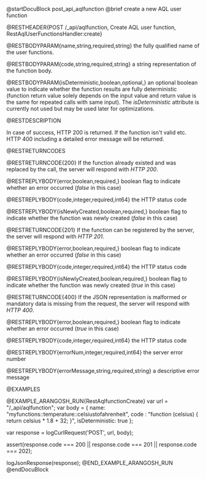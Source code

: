 
@startDocuBlock post_api_aqlfunction
@brief create a new AQL user function

@RESTHEADER{POST /_api/aqlfunction, Create AQL user function, RestAqlUserFunctionsHandler:create}

@RESTBODYPARAM{name,string,required,string}
the fully qualified name of the user functions.

@RESTBODYPARAM{code,string,required,string}
a string representation of the function body.

@RESTBODYPARAM{isDeterministic,boolean,optional,}
an optional boolean value to indicate whether the function
results are fully deterministic (function return value solely depends on
the input value and return value is the same for repeated calls with same
input). The *isDeterministic* attribute is currently not used but may be
used later for optimizations.

@RESTDESCRIPTION

In case of success, HTTP 200 is returned.
If the function isn't valid etc. HTTP 400 including a detailed error message will be returned.

@RESTRETURNCODES

@RESTRETURNCODE{200}
If the function already existed and was replaced by the
call, the server will respond with *HTTP 200*.

@RESTREPLYBODY{error,boolean,required,}
boolean flag to indicate whether an error occurred (*false* in this case)

@RESTREPLYBODY{code,integer,required,int64}
the HTTP status code

@RESTREPLYBODY{isNewlyCreated,boolean,required,}
boolean flag to indicate whether the function was newly created (*false* in this case)

@RESTRETURNCODE{201}
If the function can be registered by the server, the server will respond with
*HTTP 201*.

@RESTREPLYBODY{error,boolean,required,}
boolean flag to indicate whether an error occurred (*false* in this case)

@RESTREPLYBODY{code,integer,required,int64}
the HTTP status code

@RESTREPLYBODY{isNewlyCreated,boolean,required,}
boolean flag to indicate whether the function was newly created (*true* in this case)

@RESTRETURNCODE{400}
If the JSON representation is malformed or mandatory data is missing from the
request, the server will respond with *HTTP 400*.

@RESTREPLYBODY{error,boolean,required,}
boolean flag to indicate whether an error occurred (*true* in this case)

@RESTREPLYBODY{code,integer,required,int64}
the HTTP status code

@RESTREPLYBODY{errorNum,integer,required,int64}
the server error number

@RESTREPLYBODY{errorMessage,string,required,string}
a descriptive error message

@EXAMPLES

@EXAMPLE_ARANGOSH_RUN{RestAqlfunctionCreate}
  var url = "/_api/aqlfunction";
  var body = {
    name: "myfunctions::temperature::celsiustofahrenheit",
    code : "function (celsius) { return celsius * 1.8 + 32; }",
    isDeterministic: true
  };

  var response = logCurlRequest('POST', url, body);

  assert(response.code === 200 || response.code === 201 || response.code === 202);

  logJsonResponse(response);
@END_EXAMPLE_ARANGOSH_RUN
@endDocuBlock
